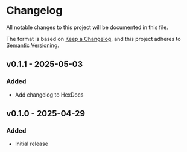 # Changelog

All notable changes to this project will be documented in this file.

The format is based on [Keep a Changelog](https://keepachangelog.com/en/1.1.0/),
and this project adheres to [Semantic Versioning](https://semver.org/spec/v2.0.0.html).

## v0.1.1 - 2025-05-03

### Added

- Add changelog to HexDocs

## v0.1.0 - 2025-04-29

### Added

- Initial release
